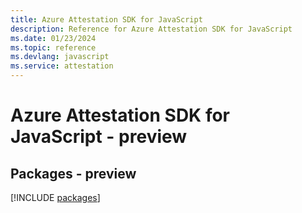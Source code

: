 ```yaml
---
title: Azure Attestation SDK for JavaScript
description: Reference for Azure Attestation SDK for JavaScript
ms.date: 01/23/2024
ms.topic: reference
ms.devlang: javascript
ms.service: attestation
---
```

# Azure Attestation SDK for JavaScript - preview
## Packages - preview
[!INCLUDE [packages](attestation-index.md)]